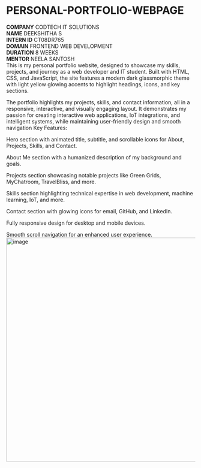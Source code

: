 # PERSONAL-PORTFOLIO-WEBPAGE
**COMPANY** CODTECH IT SOLUTIONS<br/>
**NAME** DEEKSHITHA S<br/>
**INTERN ID** CT08DR765<br/>
**DOMAIN** FRONTEND WEB DEVELOPMENT<br/>
**DURATION** 8 WEEKS<br/>
**MENTOR** NEELA SANTOSH<br/>
This is my personal portfolio website, designed to showcase my skills, projects, and journey as a web developer and IT student. Built with HTML, CSS, and JavaScript, the site features a modern dark glassmorphic theme with light yellow glowing accents to highlight headings, icons, and key sections.

The portfolio highlights my projects, skills, and contact information, all in a responsive, interactive, and visually engaging layout. It demonstrates my passion for creating interactive web applications, IoT integrations, and intelligent systems, while maintaining user-friendly design and smooth navigation
Key Features:

Hero section with animated title, subtitle, and scrollable icons for About, Projects, Skills, and Contact.

About Me section with a humanized description of my background and goals.

Projects section showcasing notable projects like Green Grids, MyChatroom, TravelBliss, and more.

Skills section highlighting technical expertise in web development, machine learning, IoT, and more.

Contact section with glowing icons for email, GitHub, and LinkedIn.

Fully responsive design for desktop and mobile devices.

Smooth scroll navigation for an enhanced user experience.
<img width="1308" height="598" alt="image" src="https://github.com/user-attachments/assets/45b9fdf1-5efc-455a-b290-ade67fea4f6e" />
